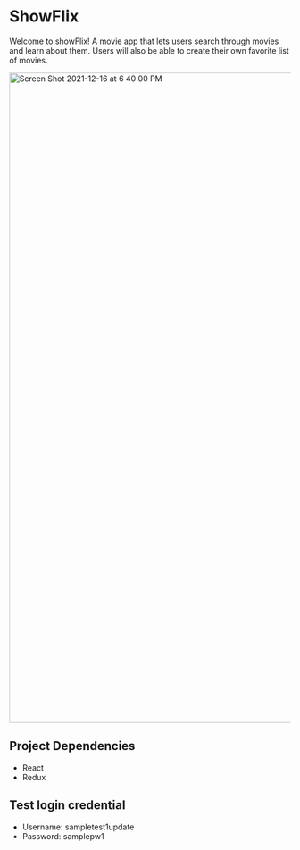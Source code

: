 # ShowFlix

Welcome to showFlix! A movie app that lets users search through movies and learn about them. Users will also be able to create their own favorite list of movies.

<img width="1165" alt="Screen Shot 2021-12-16 at 6 40 00 PM" src="https://user-images.githubusercontent.com/47374445/146483044-73100ed3-08e9-409e-8681-55d40e4f5a27.png">


## Project Dependencies
- React
- Redux

## Test login credential

- Username: sampletest1update
- Password: samplepw1

